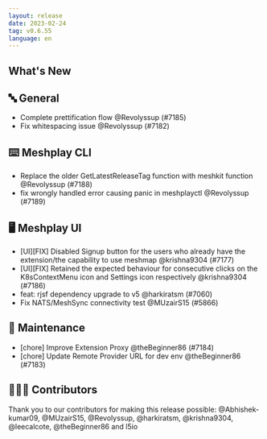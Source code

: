 ```yaml
---
layout: release
date: 2023-02-24
tag: v0.6.55
language: en
---
```


## What's New
## 🔤 General
- Complete prettification flow @Revolyssup (#7185)
- Fix whitespacing issue @Revolyssup (#7182)

## ⌨️ Meshplay CLI

- Replace the older GetLatestReleaseTag function with meshkit function @Revolyssup (#7188)
- fix wrongly handled error causing panic in meshplayctl @Revolyssup (#7189)

## 🖥 Meshplay UI

- [UI][FIX] Disabled Signup button for the users who already have the extension/the capability to use meshmap @krishna9304 (#7177)
- [UI][FIX] Retained the expected behaviour for consecutive clicks on the K8sContextMenu icon and Settings icon respectively @krishna9304 (#7186)
- feat: rjsf dependency upgrade to v5 @harkiratsm (#7060)
- Fix NATS/MeshSync connectivity test @MUzairS15 (#5866)

## 🧰 Maintenance

- [chore] Improve Extension Proxy @theBeginner86 (#7184)
- [chore] Update Remote Provider URL for dev env @theBeginner86 (#7183)

## 👨🏽‍💻 Contributors

Thank you to our contributors for making this release possible:
@Abhishek-kumar09, @MUzairS15, @Revolyssup, @harkiratsm, @krishna9304, @leecalcote, @theBeginner86 and l5io

